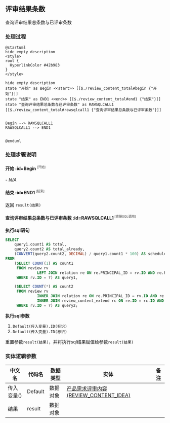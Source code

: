 ## 评审结果条数 <!-- {docsify-ignore-all} -->

   查询评审结果总条数与已评审条数

### 处理过程

```plantuml
@startuml
hide empty description
<style>
root {
  HyperlinkColor #42b983
}
</style>

hide empty description
state "开始" as Begin <<start>> [[$./review_content_total#begin {"开始"}]]
state "结束" as END1 <<end>> [[$./review_content_total#end1 {"结束"}]]
state "查询评审结果总条数与已评审条数" as RAWSQLCALL1  [[$./review_content_total#rawsqlcall1 {"查询评审结果总条数与已评审条数"}]]


Begin --> RAWSQLCALL1
RAWSQLCALL1 --> END1


@enduml
```


### 处理步骤说明

#### 开始 :id=Begin<sup class="footnote-symbol"> <font color=gray size=1>[开始]</font></sup>



*- N/A*
#### 结束 :id=END1<sup class="footnote-symbol"> <font color=gray size=1>[结束]</font></sup>



返回 `result(结果)`

#### 查询评审结果总条数与已评审条数 :id=RAWSQLCALL1<sup class="footnote-symbol"> <font color=gray size=1>[直接SQL调用]</font></sup>



<p class="panel-title"><b>执行sql语句</b></p>

```sql
SELECT
    query1.count1 AS total,
    query2.count2 AS total_already,
    (CONVERT(query2.count2, DECIMAL) / query1.count1 * 100) AS schedule
FROM
    (SELECT COUNT(1) AS count1
     FROM review rv
              LEFT JOIN relation re ON re.PRINCIPAL_ID = rv.ID AND re.PRINCIPAL_TYPE = 'REVIEW'
     WHERE rv.ID = ?) AS query1,

    (SELECT COUNT(*) AS count2
     FROM review rv
              INNER JOIN relation re ON re.PRINCIPAL_ID = rv.ID AND re.PRINCIPAL_TYPE = 'REVIEW'
              INNER JOIN review_content_extend rc ON re.ID = rc.ID AND rc.review_result = 'pass'
     WHERE rv.ID = ?) AS query2;
```

<p class="panel-title"><b>执行sql参数</b></p>

1. `Default(传入变量).ID(标识)`
2. `Default(传入变量).ID(标识)`

重置参数`result(结果)`，并将执行sql结果赋值给参数`result(结果)`



### 实体逻辑参数

|    中文名   |    代码名    |  数据类型    |  实体   |备注 |
| --------| --------| -------- | -------- | --------   |
|传入变量(<i class="fa fa-check"/></i>)|Default|数据对象|[产品需求评审内容(REVIEW_CONTENT_IDEA)](module/ProdMgmt/review_content_idea.md)||
|结果|result|数据对象|||
